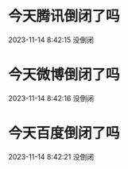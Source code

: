 # 今天腾讯倒闭了吗

2023-11-14 8:42:15 没倒闭

# 今天微博倒闭了吗

2023-11-14 8:42:16 没倒闭

# 今天百度倒闭了吗

2023-11-14 8:42:21 没倒闭

